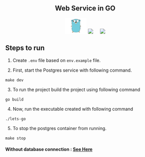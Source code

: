 <div align="center">

## Web Service in GO

<img src="images/go.png" height="50">
<img src="https://img.shields.io/github/go-mod/go-version/Dreamacro/clash?style=flat-square">
&emsp;
<img src="https://upload.wikimedia.org/wikipedia/commons/thumb/2/29/Postgresql_elephant.svg/1985px-Postgresql_elephant.svg.png" height="50">

</div>

## Steps to run

1. Create `.env` file based on `env.example` file.

2. First, start the Postgres service with following command.

```
make dev
```

3. To run the project build the project using following command

```
go build
```

4. Now, run the executable created with following command

```
./lets-go
```

5. To stop the postgres container from running.

```
make stop
```

#### Without database connection : [See Here](https://github.com/0xmatriksh/lets-go/tree/88ef82436ce614de6d2c107c58612d4d99dcd512)
